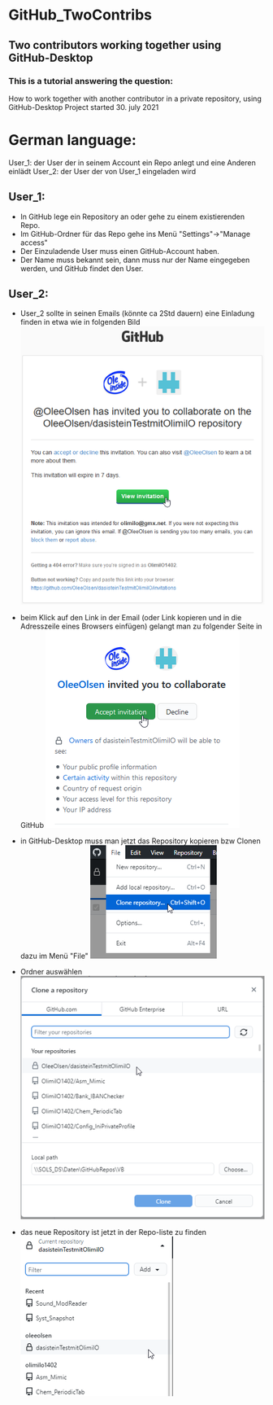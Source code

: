 # GitHub_TwoContribs
## Two contributors working together using GitHub-Desktop   
### This is a tutorial answering the question:
How to work together with another contributor in a private repository, using GitHub-Desktop
Project started 30. july 2021 

German language:
================

User_1: der User der in seinem Account ein Repo anlegt und eine Anderen einlädt
User_2: der User der von User_1 eingeladen wird

User_1:
-------
* In GitHub lege ein Repository an oder gehe zu einem existierenden Repo. 
* Im GitHub-Ordner für das Repo gehe ins Menü "Settings"->"Manage access"
* Der Einzuladende User muss einen GitHub-Account haben.
* Der Name muss bekannt sein, dann muss nur der Name eingegeben werden, und GitHub findet den User.

User_2:
-------
* User_2 sollte in seinen Emails (könnte ca 2Std dauern) eine Einladung finden in etwa wie in folgenden Bild
![01_GH_EinladungEmail Image](Resources/01_GH_EinladungEmail.png "01_GH_EinladungEmail Image")

* beim Klick auf den Link in der Email (oder Link kopieren und in die Adresszeile eines Browsers einfügen) gelangt man zu folgender Seite in GitHub
![02_GH_EinladungInGitHub Image](Resources/02_GH_EinladungInGitHub.png "02_GH_EinladungInGitHub Image")

* in GitHub-Desktop muss man jetzt das Repository kopieren bzw Clonen dazu im Menü "File"
![03_GHDt_FileClonerepo Image](Resources/03_GHDt_FileClonerepo.png "03_GHDt_FileClonerepo Image")

* Ordner auswählen
![04_GHDt_DlgClone Image](Resources/04_GHDt_DlgClone.png "04_GHDt_DlgClone Image")

* das neue Repository ist jetzt in der Repo-liste zu finden
![05_GHDt_RepoList Image](Resources/05_GHDt_RepoList.png "05_GHDt_RepoList Image")

